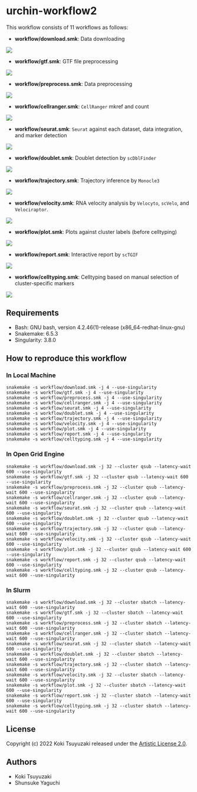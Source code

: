 # urchin-workflow2
This workflow consists of 11 workflows as follows:

- **workflow/download.smk**: Data downloading

![](https://github.com/kokitsuyuzaki/urchin-workflow2/blob/main/plot/download.png?raw=true)

- **workflow/gtf.smk**: GTF file preprocessing

![](https://github.com/kokitsuyuzaki/urchin-workflow2/blob/main/plot/gtf.png?raw=true)

- **workflow/preprocess.smk**: Data preprocessing

![](https://github.com/kokitsuyuzaki/urchin-workflow2/blob/main/plot/preprocess.png?raw=true)

- **workflow/cellranger.smk**: `CellRanger` mkref and count

![](https://github.com/kokitsuyuzaki/urchin-workflow2/blob/main/plot/cellranger.png?raw=true)

- **workflow/seurat.smk**: `Seurat` against each dataset, data integration, and marker detection

![](https://github.com/kokitsuyuzaki/urchin-workflow2/blob/main/plot/seurat.png?raw=true)

- **workflow/doublet.smk**: Doublet detection by `scDblFinder`

![](https://github.com/kokitsuyuzaki/urchin-workflow2/blob/main/plot/doublet.png?raw=true)

- **workflow/trajectory.smk**: Trajectory inference by `Monocle3`

![](https://github.com/kokitsuyuzaki/urchin-workflow2/blob/main/plot/trajectory.png?raw=true)

- **workflow/velocity.smk**: RNA velocity analysis by `Velocyto`, `scVelo`, and `Velociraptor`.

![](https://github.com/kokitsuyuzaki/urchin-workflow2/blob/main/plot/velocity.png?raw=true)

- **workflow/plot.smk**: Plots against cluster labels (before celltyping)

![](https://github.com/kokitsuyuzaki/urchin-workflow2/blob/main/plot/plot.png?raw=true)

- **workflow/report.smk**: Interactive report by `scTGIF`

![](https://github.com/kokitsuyuzaki/urchin-workflow2/blob/main/plot/report.png?raw=true)

- **workflow/celltyping.smk**: Celltyping based on manual selection of cluster-specific markers

![](https://github.com/kokitsuyuzaki/urchin-workflow2/blob/main/plot/celltyping.png?raw=true)

## Requirements
- Bash: GNU bash, version 4.2.46(1)-release (x86_64-redhat-linux-gnu)
- Snakemake: 6.5.3
- Singularity: 3.8.0

## How to reproduce this workflow
### In Local Machine

```
snakemake -s workflow/download.smk -j 4 --use-singularity
snakemake -s workflow/gtf.smk -j 4 --use-singularity
snakemake -s workflow/preprocess.smk -j 4 --use-singularity
snakemake -s workflow/cellranger.smk -j 4 --use-singularity
snakemake -s workflow/seurat.smk -j 4 --use-singularity
snakemake -s workflow/doublet.smk -j 4 --use-singularity
snakemake -s workflow/trajectory.smk -j 4 --use-singularity
snakemake -s workflow/velocity.smk -j 4 --use-singularity
snakemake -s workflow/plot.smk -j 4 --use-singularity
snakemake -s workflow/report.smk -j 4 --use-singularity
snakemake -s workflow/celltyping.smk -j 4 --use-singularity
```

### In Open Grid Engine

```
snakemake -s workflow/download.smk -j 32 --cluster qsub --latency-wait 600 --use-singularity
snakemake -s workflow/gtf.smk -j 32 --cluster qsub --latency-wait 600 --use-singularity
snakemake -s workflow/preprocess.smk -j 32 --cluster qsub --latency-wait 600 --use-singularity
snakemake -s workflow/cellranger.smk -j 32 --cluster qsub --latency-wait 600 --use-singularity
snakemake -s workflow/seurat.smk -j 32 --cluster qsub --latency-wait 600 --use-singularity
snakemake -s workflow/doublet.smk -j 32 --cluster qsub --latency-wait 600 --use-singularity
snakemake -s workflow/trajectory.smk -j 32 --cluster qsub --latency-wait 600 --use-singularity
snakemake -s workflow/velocity.smk -j 32 --cluster qsub --latency-wait 600 --use-singularity
snakemake -s workflow/plot.smk -j 32 --cluster qsub --latency-wait 600 --use-singularity
snakemake -s workflow/report.smk -j 32 --cluster qsub --latency-wait 600 --use-singularity
snakemake -s workflow/celltyping.smk -j 32 --cluster qsub --latency-wait 600 --use-singularity
```

### In Slurm

```
snakemake -s workflow/download.smk -j 32 --cluster sbatch --latency-wait 600 --use-singularity
snakemake -s workflow/gtf.smk -j 32 --cluster sbatch --latency-wait 600 --use-singularity
snakemake -s workflow/preprocess.smk -j 32 --cluster sbatch --latency-wait 600 --use-singularity
snakemake -s workflow/cellranger.smk -j 32 --cluster sbatch --latency-wait 600 --use-singularity
snakemake -s workflow/seurat.smk -j 32 --cluster sbatch --latency-wait 600 --use-singularity
snakemake -s workflow/doublet.smk -j 32 --cluster sbatch --latency-wait 600 --use-singularity
snakemake -s workflow/trajectory.smk -j 32 --cluster sbatch --latency-wait 600 --use-singularity
snakemake -s workflow/velocity.smk -j 32 --cluster sbatch --latency-wait 600 --use-singularity
snakemake -s workflow/plot.smk -j 32 --cluster sbatch --latency-wait 600 --use-singularity
snakemake -s workflow/report.smk -j 32 --cluster sbatch --latency-wait 600 --use-singularity
snakemake -s workflow/celltyping.smk -j 32 --cluster sbatch --latency-wait 600 --use-singularity
```

## License
Copyright (c) 2022 Koki Tsuyuzaki released under the [Artistic License 2.0](http://www.perlfoundation.org/artistic_license_2_0).

## Authors
- Koki Tsuyuzaki
- Shunsuke Yaguchi